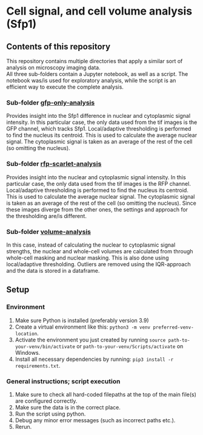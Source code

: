 # Cell signal, and cell volume analysis (Sfp1)

## Contents of this repository
This repository contains multiple directories that apply a similar sort of analysis on microscopy imaging data.  
All three sub-folders contain a Jupyter notebook, as well as a script. The notebook was/is used for exploratory analysis, 
while the script is an efficient way to execute the complete analysis.

### Sub-folder [gfp-only-analysis](gfp-only-analysis)
Provides insight into the Sfp1 difference in nuclear and cytoplasmic signal intensity. In this particular case, the only data
used from the tif images is the GFP channel, which tracks Sfp1. Local/adaptive thresholding is performed to find the nucleus
its centroid. This is used to calculate the average nuclear signal. The cytoplasmic signal is taken as an average of the rest
of the cell (so omitting the nucleus).

### Sub-folder [rfp-scarlet-analysis](rfp-scarlet-analysis)
Provides insight into the nuclear and cytoplasmic signal intensity. In this particular case, the only data used from the 
tif images is the RFP channel. Local/adaptive thresholding is performed to find the nucleus its centroid.  This is used to
calculate the average nuclear signal. The cytoplasmic signal is taken as an average of the rest
of the cell (so omitting the nucleus). Since these images diverge from the other ones, the settings and approach for the
thresholding are/is different. 

### Sub-folder [volume-analysis](volume-analysis)
In this case, instead of calculating the nuclear to cytoplasmic signal strengths, the nuclear and whole-cell volumes are 
calculated from through whole-cell masking and nuclear masking. This is also done using local/adaptive thresholding. Outliers
are removed using the IQR-approach and the data is stored in a dataframe.

## Setup
### Environment
1. Make sure Python is installed (preferably version 3.9)
2. Create a virtual environment like this: ```python3 -m venv preferred-venv-location```.
3. Activate the environment you just created by running ```source path-to-your-venv/bin/activate``` or ```path-to-your-venv/Scripts/activate``` on Windows.
4. Install all necessary dependencies by running: ```pip3 install -r requirements.txt```.

### General instructions; script execution
1. Make sure to check all hard-coded filepaths at the top of the main file(s) are configured correctly.
2. Make sure the data is in the correct place.
3. Run the script using python.
4. Debug any minor error messages (such as incorrect paths etc.).
5. Rerun.
